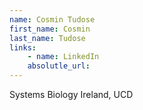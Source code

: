 ```yaml
---
name: Cosmin Tudose
first_name: Cosmin
last_name: Tudose
links:
	- name: LinkedIn
	absolutle_url:
---
```

Systems Biology Ireland, UCD
